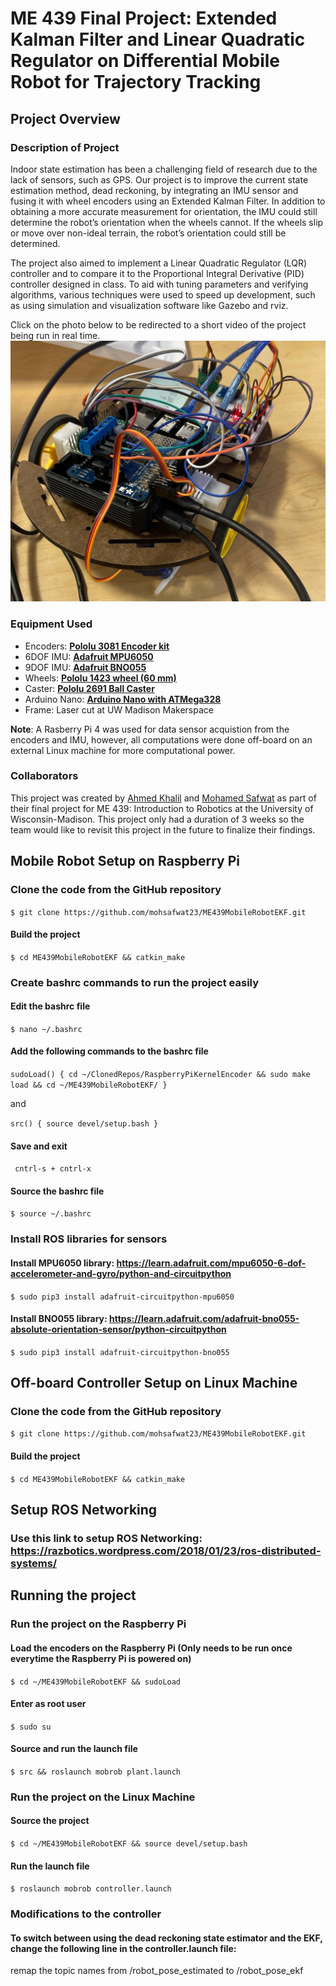 # ME 439 Final Project: Extended Kalman Filter and Linear Quadratic Regulator on Differential Mobile Robot for Trajectory Tracking
## Project Overview
### Description of Project

Indoor state estimation has been a challenging field of research due to the lack of sensors, such as GPS. Our project is to improve the current state estimation method, dead reckoning, by integrating an IMU sensor and fusing it with wheel encoders using an Extended Kalman Filter. In addition to obtaining a more accurate measurement for orientation, the IMU could still determine the robot’s orientation when the wheels cannot. If the wheels slip or move over non-ideal terrain, the robot’s orientation could still be determined.   
	
The project also aimed to implement a Linear Quadratic Regulator (LQR) controller and to compare it to the Proportional Integral Derivative (PID) controller designed in class. To aid with tuning parameters and verifying algorithms, various techniques were used to speed up development, such as using simulation and visualization software like Gazebo and rviz. 

Click on the photo below to be redirected to a short video of the project being run in real time.
[![IMAGE_ALT](/images/mobileRobot.jpeg)](https://www.youtube.com/watch?v=iVwEiv4ZqnQ)

### Equipment Used
- Encoders: [**Pololu 3081 Encoder kit**](https://www.pololu.com/product/3081)
- 6DOF IMU: [**Adafruit MPU6050**](https://makeradvisor.com/tools/mpu-6050-3-axis-accelerometer-and-gyroscope-sensor/)
- 9DOF IMU: [**Adafruit BNO055**](https://learn.adafruit.com/adafruit-bno055-absolute-orientation-sensor)
- Wheels: [**Pololu 1423 wheel (60 mm)**](https://www.pololu.com/product/1423)
- Caster: [**Pololu 2691 Ball Caster**](https://www.pololu.com/product/2691)
- Arduino Nano: [**Arduino Nano with ATMega328**](http://store.arduino.cc/products/arduino-nano)
- Frame: Laser cut at UW Madison Makerspace 

**Note**: A Rasberry Pi 4 was used for data sensor acquistion from the encoders and IMU, however, all computations were done off-board on an external Linux machine for more computational power. 

### Collaborators
This project was created by [Ahmed Khalil](https://itsahmedkhalil.github.io/) and [Mohamed Safwat](https://mohsafwat23.github.io/) as part of their final project for ME 439: Introduction to Robotics at the University of Wisconsin-Madison. This project only had a duration of 3 weeks so the team would like to revisit this project in the future to finalize their findings.
## Mobile Robot Setup on Raspberry Pi

### Clone the code from the GitHub repository
`$ git clone https://github.com/mohsafwat23/ME439MobileRobotEKF.git`

#### Build the project
`$ cd ME439MobileRobotEKF && catkin_make`

### Create bashrc commands to run the project easily

#### Edit the bashrc file 
`$ nano ~/.bashrc`

#### Add the following commands to the bashrc file

`sudoLoad() {
        cd ~/ClonedRepos/RaspberryPiKernelEncoder && sudo make load && cd ~/ME439MobileRobotEKF/
}`

and 

`src() {
        source devel/setup.bash
}`

#### Save and exit
` cntrl-s + cntrl-x`
#### Source the bashrc file
`$ source ~/.bashrc`

### Install ROS libraries for sensors

#### Install MPU6050 library: https://learn.adafruit.com/mpu6050-6-dof-accelerometer-and-gyro/python-and-circuitpython
`$ sudo pip3 install adafruit-circuitpython-mpu6050`

#### Install BNO055 library: https://learn.adafruit.com/adafruit-bno055-absolute-orientation-sensor/python-circuitpython
`$ sudo pip3 install adafruit-circuitpython-bno055`

## Off-board Controller Setup on Linux Machine

### Clone the code from the GitHub repository
`$ git clone https://github.com/mohsafwat23/ME439MobileRobotEKF.git`

#### Build the project
`$ cd ME439MobileRobotEKF && catkin_make`

## Setup ROS Networking
### Use this link to setup ROS Networking: https://razbotics.wordpress.com/2018/01/23/ros-distributed-systems/


## Running the project

### Run the project on the Raspberry Pi
#### Load the encoders on the Raspberry Pi (Only needs to be run once everytime the Raspberry Pi is powered on)
`$ cd ~/ME439MobileRobotEKF && sudoLoad`
#### Enter as root user
`$ sudo su`
#### Source and run the launch file
`$ src && roslaunch mobrob plant.launch`

### Run the project on the Linux Machine

#### Source the project
`$ cd ~/ME439MobileRobotEKF && source devel/setup.bash`
#### Run the launch file
`$ roslaunch mobrob controller.launch`

### Modifications to the controller
#### To switch between using the dead reckoning state estimator and the EKF, change the following line in the controller.launch file:

remap the topic names from /robot_pose_estimated to /robot_pose_ekf